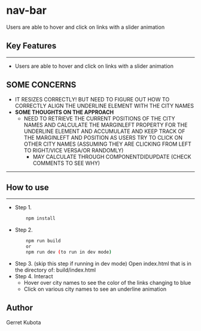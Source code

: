 # nav-bar

Users are able to hover and click on links with a slider animation

## <strong>Key Features</strong>

---

- Users are able to hover and click on links with a slider animation

## <strong>**SOME CONCERNS**</strong>

- IT RESIZES CORRECTLY! BUT NEED TO FIGURE OUT HOW TO CORRECTLY ALIGN THE UNDERLINE ELEMENT WITH THE CITY NAMES
- <strong>SOME THOUGHTS ON THE APPROACH</strong>
  - NEED TO RETRIEVE THE CURRENT POSITIONS OF THE CITY NAMES AND CALCULATE THE MARGINLEFT PROPERTY
    FOR THE UNDERLINE ELEMENT AND ACCUMULATE AND KEEP TRACK OF THE MARGINLEFT AND POSITION AS USERS TRY TO
    CLICK ON OTHER CITY NAMES (ASSUMING THEY ARE CLICKING FROM LEFT TO RIGHT/VICE VERSA/OR RANDOMLY)
    - MAY CALCULATE THROUGH COMPONENTDIDUPDATE (CHECK COMMENTS TO SEE WHY)

---

## <strong>How to use</strong>

---

- Step 1.
  ```bash
      npm install
  ```
- Step 2.
  ```bash
      npm run build
      or
      npm run dev (to run in dev mode)
  ```
- Step 3. (skip this step if running in dev mode) Open index.html that is in the directory of: build/index.html
- Step 4. Interact
  - Hover over city names to see the color of the links changing to blue
  - Click on various city names to see an underline animation

## <strong>Author</strong>

Gerret Kubota
